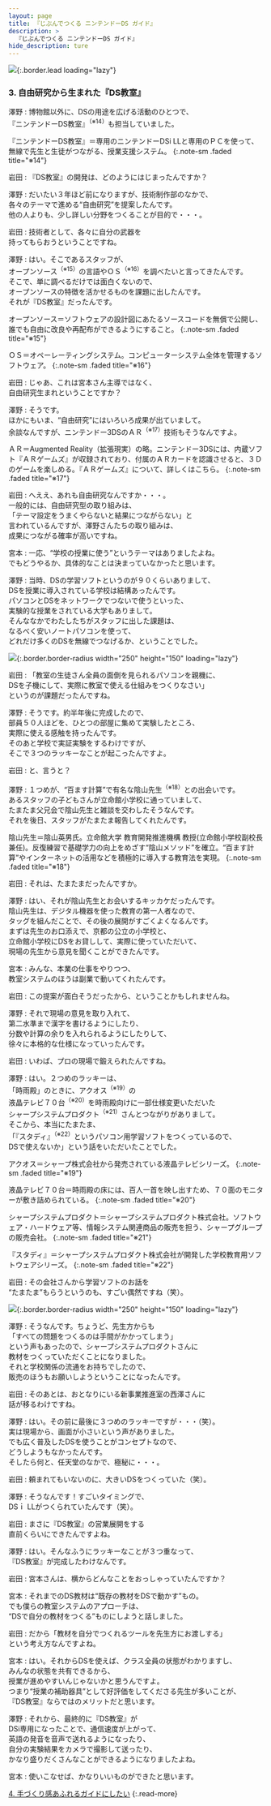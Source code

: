 ```yaml
---
layout: page
title: 『じぶんでつくる ニンテンドーDS ガイド』
description: >
  『じぶんでつくる ニンテンドーDS ガイド』
hide_description: ture
---
```


![](/interviews/jp/nds/kg3j/vol1/img/mainvisual3.jpg){:.border.lead loading="lazy"}

### 3. 自由研究から生まれた『DS教室』

澤野
: 博物館以外に、DSの用途を広げる活動のひとつで、<br>『ニンテンドーDS教室』<sup>（※14）</sup>も担当していました。

『ニンテンドーDS教室』＝専用のニンテンドーDSi LLと専用のＰＣを使って、無線で先生と生徒がつながる、授業支援システム。
{:.note-sm .faded title="※14"}

岩田
: 『DS教室』の開発は、どのようにはじまったんですか？

澤野
: だいたい３年ほど前になりますが、技術制作部のなかで、<br>各々のテーマで進める“自由研究”を提案したんです。<br>他の人よりも、少し詳しい分野をつくることが目的で・・・。

岩田
: 技術者として、各々に自分の武器を<br>持ってもらおうということですね。

澤野
: はい。そこであるスタッフが、<br>オープンソース<sup>（※15）</sup>の言語やＯＳ<sup>（※16）</sup>を調べたいと言ってきたんです。<br>そこで、単に調べるだけでは面白くないので、<br>オープンソースの特徴を活かせるものを課題に出したんです。<br>それが『DS教室』だったんです。

オープンソース＝ソフトウェアの設計図にあたるソースコードを無償で公開し、誰でも自由に改良や再配布ができるようにすること。
{:.note-sm .faded title="※15"}

ＯＳ＝オペーレーティングシステム。コンピューターシステム全体を管理するソフトウェア。
{:.note-sm .faded title="※16"}

岩田
: じゃあ、これは宮本さん主導ではなく、<br>自由研究生まれということですか？

澤野
: そうです。<br>ほかにもいま、“自由研究”にはいろいろ成果が出ていまして。<br>余談なんですが、ニンテンドー3DSのＡＲ<sup>（※17）</sup>技術もそうなんですよ。

ＡＲ＝Augmented Reality（拡張現実）の略。ニンテンドー3DSには、内蔵ソフト『ＡＲゲームズ』が収録されており、付属のＡＲカードを認識させると、３Ｄのゲームを楽しめる。『ＡＲゲームズ』について、詳しくはこちら。
{:.note-sm .faded title="※17"}

岩田
: へええ、あれも自由研究なんですか・・・。<br>一般的には、自由研究型の取り組みは、<br>「テーマ設定をうまくやらないと結果につながらない」と<br>言われているんですが、澤野さんたちの取り組みは、<br>成果につながる確率が高いですね。

宮本
: 一応、“学校の授業に使う”というテーマはありましたよね。<br>でもどうやるか、具体的なことは決まっていなかったと思います。

澤野
: 当時、DSの学習ソフトというのが９０くらいありまして、<br>DSを授業に導入されている学校は結構あったんです。<br>パソコンとDSをネットワークでつないで使うといった、<br>実験的な授業をされている大学もありまして。<br>そんななかでわたしたちがスタッフに出した課題は、<br>なるべく安いノートパソコンを使って、<br>どれだけ多くのDSを無線でつなげるか、ということでした。

![](/interviews/jp/nds/kg3j/vol1/img/photo7.jpg){:.border.border-radius width="250" height="150" loading="lazy"}

岩田
: 「教室の生徒さん全員の面倒を見られるパソコンを親機に、<br>DSを子機にして、実際に教室で使える仕組みをつくりなさい」<br>というのが課題だったんですね。

澤野
: そうです。約半年後に完成したので、<br>部員５０人ほどを、ひとつの部屋に集めて実験したところ、<br>実際に使える感触を持ったんです。<br>そのあと学校で実証実験をするわけですが、<br>そこで３つのラッキーなことが起こったんですよ。

岩田
: と、言うと？

澤野
: １つめが、“百ます計算”で有名な陰山先生<sup>（※18）</sup>との出会いです。<br>あるスタッフの子どもさんが立命館小学校に通っていまして、<br>たまたま父兄会で陰山先生と雑談を交わしたそうなんです。<br>それを後日、スタッフがたまたま報告してくれたんです。

陰山先生＝陰山英男氏。立命館大学 教育開発推進機構 教授(立命館小学校副校長兼任)。反復練習で基礎学力の向上をめざす“陰山メソッド”を確立。“百ます計算”やインターネットの活用などを積極的に導入する教育法を実現。
{:.note-sm .faded title="※18"}

岩田
: それは、たまたまだったんですか。

澤野
: はい、それが陰山先生とお会いするキッカケだったんです。<br>陰山先生は、デジタル機器を使った教育の第一人者なので、<br>タッグを組んだことで、その後の展開がすごくよくなるんです。<br>まずは先生のお口添えで、京都の公立の小学校と、<br>立命館小学校にDSをお貸しして、実際に使っていただいて、<br>現場の先生から意見を聞くことができたんです。

宮本
: みんな、本業の仕事をやりつつ、<br>教室システムのほうは副業で動いてくれたんです。

岩田
: この提案が面白そうだったから、ということかもしれませんね。

澤野
: それで現場の意見を取り入れて、<br>第二水準まで漢字を書けるようにしたり、<br>分数や計算の余りを入れられるようにしたりして、<br>徐々に本格的な仕様になっていったんです。

岩田
: いわば、プロの現場で鍛えられたんですね。

澤野
: はい。２つめのラッキーは、<br>「時雨殿」のときに、アクオス<sup>（※19）</sup>の<br>液晶テレビ７０台<sup>（※20）</sup>を時雨殿向けに一部仕様変更いただいた<br>シャープシステムプロダクト<sup>（※21）</sup>さんとつながりがありまして。<br>そこから、本当にたまたま、<br>「『スタディ』<sup>（※22）</sup>というパソコン用学習ソフトをつくっているので、<br>DSで使えないか」という話をいただいたことでした。

アクオス＝シャープ株式会社から発売されている液晶テレビシリーズ。
{:.note-sm .faded title="※19"}

液晶テレビ７０台＝時雨殿の床には、百人一首を映し出すため、７０面のモニターが敷き詰められている。
{:.note-sm .faded title="※20"}

シャープシステムプロダクト＝シャープシステムプロダクト株式会社。ソフトウェア・ハードウェア等、情報システム関連商品の販売を担う、シャープグループの販売会社。
{:.note-sm .faded title="※21"}

『スタディ』＝シャープシステムプロダクト株式会社が開発した学校教育用ソフトウェアシリーズ。
{:.note-sm .faded title="※22"}

岩田
: その会社さんから学習ソフトのお話を<br>“たまたま”もらうというのも、すごい偶然ですね（笑）。

![](/interviews/jp/nds/kg3j/vol1/img/photo8.jpg){:.border.border-radius width="250" height="150" loading="lazy"}

澤野
: そうなんです。ちょうど、先生方からも<br>「すべての問題をつくるのは手間がかかってしまう」<br>という声もあったので、シャープシステムプロダクトさんに<br>教材をつくっていただくことになりました。<br>それと学校関係の流通をお持ちでしたので、<br>販売のほうもお願いしようということになったんです。

岩田
: そのあとは、おとなりにいる新事業推進室の西澤さんに<br>話が移るわけですね。

澤野
: はい。その前に最後に３つめのラッキーですが・・・（笑）。<br>実は現場から、画面が小さいという声がありました。<br>でも広く普及したDSを使うことがコンセプトなので、<br>どうしようもなかったんです。<br>そしたら何と、任天堂のなかで、極秘に・・・。

岩田
: 頼まれてもいないのに、大きいDSをつくっていた（笑）。

澤野
: そうなんです！すごいタイミングで、<br>DSｉ LLがつくられていたんです（笑）。

岩田
: まさに『DS教室』の営業展開をする<br>直前くらいにできたんですよね。

澤野
: はい。そんなふうにラッキーなことが３つ重なって、<br>『DS教室』が完成したわけなんです。

岩田
: 宮本さんは、横からどんなことをおっしゃっていたんですか？

宮本
: それまでのDS教材は“既存の教材をDSで動かす”もの。<br>でも僕らの教室システムのアプローチは、<br>“DSで自分の教材をつくる”ものにしようと話しました。

岩田
: だから「教材を自分でつくれるツールを先生方にお渡しする」<br>という考え方なんですよね。

宮本
: はい。それからDSを使えば、クラス全員の状態がわかりますし、<br>みんなの状態を共有できるから、<br>授業が進めやすいんじゃないかと思うんですよ。<br>つまり“授業の補助器具”として好評価をしてくださる先生が多いことが、<br>『DS教室』ならではのメリットだと思います。

澤野
: それから、最終的に『DS教室』が<br>DSi専用になったことで、通信速度が上がって、<br>英語の発音を音声で送れるようになったり、<br>自分の実験結果をカメラで撮影して送ったり、<br>かなり盛りだくさんなことができるようになりましたよね。

宮本
: 使いこなせば、かなりいいものができたと思います。

[4. 手づくり感あふれるガイドにしたい](4.md)
{:.read-more}

